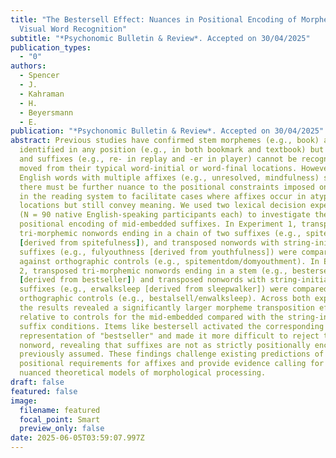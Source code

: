 ```yaml
---
title: "The Bestersell Effect: Nuances in Positional Encoding of Morphemes in
  Visual Word Recognition"
subtitle: "*Psychonomic Bulletin & Review*. Accepted on 30/04/2025"
publication_types:
  - "0"
authors:
  - Spencer
  - J.
  - Kahraman
  - H.
  - Beyersmann
  - E.
publication: "*Psychonomic Bulletin & Review*. Accepted on 30/04/2025"
abstract: Previous studies have confirmed stem morphemes (e.g., book) are
  identified in any position (e.g., in both bookmark and textbook) but prefixes
  and suffixes (e.g., re- in replay and -er in player) cannot be recognized when
  moved from their typical word-initial or word-final locations. However,
  English words with multiple affixes (e.g., unresolved, mindfulness) suggest
  there must be further nuance to the positional constraints imposed on affixes
  in the reading system to facilitate cases where affixes occur in atypical
  locations but still convey meaning. We used two lexical decision experiments
  (N = 90 native English-speaking participants each) to investigate the
  positional encoding of mid-embedded suffixes. In Experiment 1, transposed
  tri-morphemic nonwords ending in a chain of two suffixes (e.g., spitenessful
  [derived from spitefulness]), and transposed nonwords with string-initial
  suffixes (e.g., fulyouthness [derived from youthfulness]) were compared
  against orthographic controls (e.g., spitementdom/domyouthment). In Experiment
  2, transposed tri-morphemic nonwords ending in a stem (e.g., bestersell
  [derived from bestseller]) and transposed nonwords with string-initial
  suffixes (e.g., erwalksleep [derived from sleepwalker]) were compared against
  orthographic controls (e.g., bestalsell/enwalksleep). Across both experiments,
  the results revealed a significantly larger morpheme transposition effect
  relative to controls for the mid-embedded compared with the string-initial
  suffix conditions. Items like bestersell activated the corresponding lexical
  representation of "bestseller" and made it more difficult to reject the target
  nonword, revealing that suffixes are not as strictly positionally encoded as
  previously assumed. These findings challenge existing predictions of
  positional requirements for affixes and provide evidence calling for more
  nuanced theoretical models of morphological processing.
draft: false
featured: false
image:
  filename: featured
  focal_point: Smart
  preview_only: false
date: 2025-06-05T03:59:07.997Z
---
```

